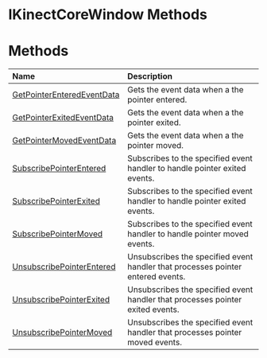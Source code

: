 IKinectCoreWindow Methods  
=========================  

<span id="publicmethodsSection"></span>

Methods  
=======  

<table>
<colgroup>
<col width="30%" />
<col width="60%" />
</colgroup>
<thead>
<tr class="header">
<th align="left">Name</th>
<th align="left">Description</th>
</tr>
</thead>
<tbody>
<tr class="odd">
<td align="left"><a href="Methods/GetPointerEnteredEventData.md">GetPointerEnteredEventData</a></td>
<td align="left">Gets the event data when a the pointer entered.</td>
</tr>
<tr class="even">
<td align="left"><a href="Methods/GetPointerExitedEventData.md">GetPointerExitedEventData</a></td>
<td align="left">Gets the event data when a the pointer exited.</td>
</tr>
<tr class="odd">
<td align="left"><a href="Methods/GetPointerMovedEventData.md">GetPointerMovedEventData</a></td>
<td align="left">Gets the event data when a the pointer moved.</td>
</tr>
<tr class="even">
<td align="left"><a href="Methods/SubscribePointerEntered.md">SubscribePointerEntered</a></td>
<td align="left">Subscribes to the specified event handler to handle pointer exited events.</td>
</tr>
<tr class="odd">
<td align="left"><a href="Methods/SubscribePointerExited.md">SubscribePointerExited</a></td>
<td align="left">Subscribes to the specified event handler to handle pointer exited events.</td>
</tr>
<tr class="even">
<td align="left"><a href="Methods/SubscribePointerMoved.md">SubscribePointerMoved</a></td>
<td align="left">Subscribes to the specified event handler to handle pointer moved events.</td>
</tr>
<tr class="odd">
<td align="left"><a href="Methods/UnsubscribePointerEntered.md">UnsubscribePointerEntered</a></td>
<td align="left">Unsubscribes the specified event handler that processes pointer entered events.</td>
</tr>
<tr class="even">
<td align="left"><a href="Methods/UnsubscribePointerExited.md">UnsubscribePointerExited</a></td>
<td align="left">Unsubscribes the specified event handler that processes pointer exited events.</td>
</tr>
<tr class="odd">
<td align="left"><a href="Methods/UnsubscribePointerMoved.md">UnsubscribePointerMoved</a></td>
<td align="left">Unsubscribes the specified event handler that processes pointer moved events.</td>
</tr>
</tbody>
</table>



<!--Please do not edit the data in the comment block below.-->
<!--
TOCTitle : IKinectCoreWindow Methods
RLTitle : IKinectCoreWindow Methods
KeywordK : IKinectCoreWindow interface, methods
KeywordA : Methods.T:Microsoft.Kinect.kinect.IKinectCoreWindow
AssetID : Methods.T:Microsoft.Kinect.kinect.IKinectCoreWindow
Locale : en-us
CommunityContent : 1
TargetOS : Windows
TopicType : kbSyntax
DocSet : K4Wv2
ProjType : K4Wv2Proj
Technology : Kinect for Windows
Product : Kinect for Windows SDK v2
productversion : 20
-->
